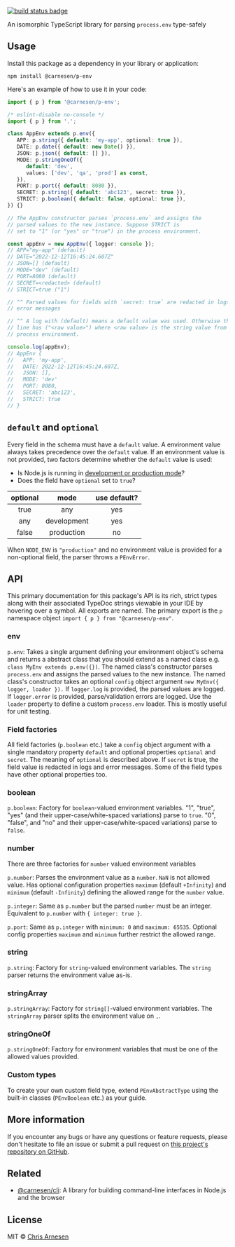 [![build status badge](https://github.com/carnesen/p-env/workflows/test/badge.svg)](https://github.com/carnesen/p-env/actions?query=workflow%3Atest+branch%3Amaster)

An isomorphic TypeScript library for parsing `process.env` type-safely

## Usage

Install this package as a dependency in your library or application:
```shell
npm install @carnesen/p-env
```

Here's an example of how to use it in your code:

```TypeScript
import { p } from '@carnesen/p-env';

/* eslint-disable no-console */
import { p } from '.';

class AppEnv extends p.env({
   APP: p.string({ default: 'my-app', optional: true }),
   DATE: p.date({ default: new Date() }),
   JSON: p.json({ default: [] }),
   MODE: p.stringOneOf({
      default: 'dev',
      values: ['dev', 'qa', 'prod'] as const,
   }),
   PORT: p.port({ default: 8080 }),
   SECRET: p.string({ default: 'abc123', secret: true }),
   STRICT: p.boolean({ default: false, optional: true }),
}) {}

// The AppEnv constructor parses `process.env` and assigns the
// parsed values to the new instance. Suppose STRICT is
// set to "1" (or "yes" or "true") in the process environment.

const appEnv = new AppEnv({ logger: console });
// APP="my-app" (default)
// DATE="2022-12-12T16:45:24.607Z"
// JSON=[] (default)
// MODE="dev" (default)
// PORT=8080 (default)
// SECRET=<redacted> (default)
// STRICT=true ("1")

// ^^ Parsed values for fields with `secret: true` are redacted in logs and
// error messages

// ^^ A log with (default) means a default value was used. Otherwise the logged
// line has ("<raw value>") where <raw value> is the string value from the
// process environment.

console.log(appEnv);
// AppEnv {
//   APP: 'my-app',
//   DATE: 2022-12-12T16:45:24.607Z,
//   JSON: [],
//   MODE: 'dev'
//   PORT: 8080,
//   SECRET: 'abc123',
//   STRICT: true
// }
```

## `default` and `optional`

Every field in the schema must have a `default` value. A environment value always takes precedence over the `default` value. If an environment value is not provided, two factors determine whether the `default` value is used: 
- Is Node.js is running in [development or production mode](https://nodejs.dev/learn/nodejs-the-difference-between-development-and-production)?
- Does the field have `optional` set to `true`?

| optional | mode        | use default? | 
| :------: | :---------: | :----------: |
| true     | any         | yes          |
| any      | development | yes          |
| false    | production  | no           |

When `NODE_ENV` is `"production"` and no environment value is provided for a non-optional field, the parser throws a `PEnvError`.

## API

This primary documentation for this package's API is its rich, strict types along with their associated TypeDoc strings viewable in your IDE by hovering over a symbol. All exports are named. The primary export is the `p` namespace object `import { p } from "@carnesen/p-env"`.

### env

`p.env`: Takes a single argument defining your environment object's schema and returns a abstract class that you should extend as a named class e.g. `class MyEnv extends p.env({})`. The named class's constructor parses `process.env` and assigns the parsed values to the new instance. The named class's constructor takes an optional `config` object argument `new MyEnv({ logger, loader }).` If `logger.log` is provided, the parsed values are logged. If `logger.error` is provided, parse/validation errors are logged. Use the `loader` property to define a custom `process.env` loader. This is mostly useful for unit testing.

### Field factories

All field factories (`p.boolean` etc.) take a `config` object argument with a single mandatory property `default` and optional properties `optional` and `secret`. The meaning of `optional` is described above. If `secret` is true, the field value is redacted in logs and error messages. Some of the field types have other optional properties too.

### boolean

`p.boolean`: Factory for `boolean`-valued environment variables. "1", "true", "yes" (and their upper-case/white-spaced variations) parse to `true`. "0", "false", and "no" and their upper-case/white-spaced variations) parse to `false`.

### number

There are three factories for `number` valued environment variables

`p.number`: Parses the environment value as a `number`. `NaN` is not allowed value. Has optional configuration properties `maximum` (default `+Infinity`) and `minimum` (default `-Infinity`) defining the allowed range for the `number` value. 

`p.integer`: Same as `p.number` but the parsed `number` must be an integer. Equivalent to `p.number` with `{ integer: true }`.

`p.port`: Same as `p.integer` with `minimum: 0` and `maximum: 65535`. Optional config properties `maximum` and `minimum` further restrict the allowed range.

### string

`p.string`: Factory for `string`-valued environment variables. The `string` parser returns the environment value as-is.

### stringArray

`p.stringArray`: Factory for `string[]`-valued environment variables. The `stringArray` parser splits the environment value on `,`. 

### stringOneOf

`p.stringOneOf`: Factory for environment variables that must be one of the allowed values provided. 

### Custom types

To create your own custom field type, extend `PEnvAbstractType` using the built-in classes (`PEnvBoolean` etc.) as your guide.

## More information

If you encounter any bugs or have any questions or feature requests, please don't hesitate to file an issue or submit a pull request on [this project's repository on GitHub](https://github.com/carnesen/p-env).

## Related

- [@carnesen/cli](https://github.com/carnesen/cli): A library for building command-line interfaces in Node.js and the browser

## License

MIT © [Chris Arnesen](https://www.carnesen.com)
